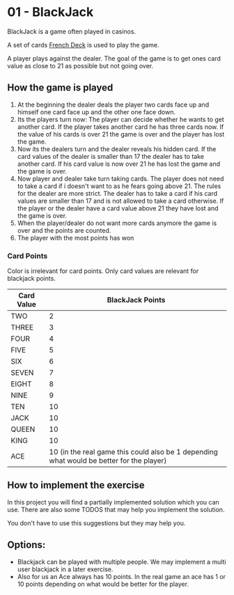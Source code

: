 # 01 -  BlackJack

BlackJack is a game often played in casinos.

A set of cards [French Deck](https://en.wikipedia.org/wiki/French_playing_cards) is used to play the game.

A player plays against the dealer. The goal of the game is to get ones card value as close to 21 as possible but not going over.

## How the game is played

1. At the beginning the dealer deals the player two cards face up and himself one card face up and the other one face down.
2. Its the players turn now: The player can decide whether he wants to get another card. If the player takes another card he has three cards now. If the value of his cards is over 21 the game is over and the player has lost the game.
3. Now its the dealers turn and the dealer reveals his hidden card. If the card values of the dealer is smaller  than 17 the dealer has to take another card. If his card value is now over 21 he has lost the game and the game is over.
4. Now player and dealer take turn taking cards. The player does not need to take a card if i doesn't want to as he fears going above 21. The rules for the dealer are more strict. The dealer has to take a card if his card values are smaller than 17 and is not allowed to take a card otherwise. If the player or the dealer have a card value above 21 they have lost and the game is over.
5. When the player/dealer do not want more cards anymore the game is over and the points are counted.
6. The player with the most points has won

### Card Points
Color is irrelevant for card points. Only card values are relevant for blackjack points.

|  Card Value |  BlackJack Points |
|-------------|-------------------|
| TWO         | 2                 |
| THREE       | 3                 |
| FOUR        | 4                 |
| FIVE        | 5                 |
| SIX         | 6                 |
| SEVEN       | 7                 |
| EIGHT       | 8                 |
| NINE        | 9                 |
| TEN         | 10                |
| JACK        | 10                |
| QUEEN       | 10                |
| KING        | 10                |
| ACE         | 10 (in the real game this could also be 1 depending what would be better for the player) |

## How to implement the exercise
In this project you will find a partially implemented solution which you can use. There are also some TODOS that may help you implement the solution.

You don't have to use this suggestions but they may help you.


## Options:
- Blackjack can be played with multiple people. We may implement a multi user blackjack in a later exercise.
- Also for us an Ace always has 10 points. In the real game an ace has 1 or 10 points depending on what would be better for the player.



